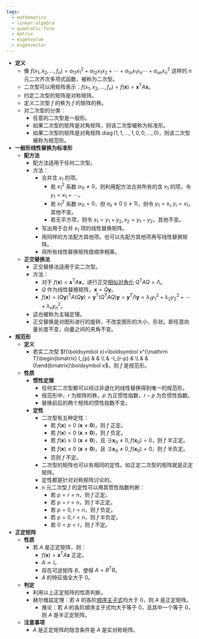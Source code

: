```yaml
---
tags:
  - mathematics
  - linear-algebra
  - quadratic-form
  - matrix
  - eigenvalue
  - eigenvector
---
```

- **定义**
	- 像 $f(x_1,x_2,\dots,f_n)=a_{11}x_1^2+a_{12}x_1x_2+\cdots+a_{1n}x_1x_n\cdots+a_{nn}x_n^2$ 这样的 $n$ 元二次齐次多项式函数，被称为二次型。
	- 二次型可以用矩阵表示：$f(x_1,x_2,\dots,f_n)=f(\boldsymbol x)=\boldsymbol x^{\mathrm T}A\boldsymbol x$。
	- 约定二次型的矩阵是对称矩阵。
	- 定义二次型 $f$ 的秩为 $f$ 的矩阵的秩。
	- 对二次型的分类：
		- 任意的二次型是一般形。
		- 如果二次型的矩阵是对角矩阵，则该二次型被称为标准形。
		- 如果二次型的矩阵是对角矩阵 $\operatorname{diag}(1,1,\dots,1,0,0,\dots,0)$，则该二次型被称为规范形。
- **一般形线性替换为标准形**
	- **配方法**
		- 配方法适用于任何二次型。
		- 方法：
			- 合并含 $x_1$ 的项。
				- 若 $x_1^2$ 系数 $a_{11}\ne 0$，则利用配方法合并所有的含 $x_1$ 的项，令 $y_1=x_1+\cdots$。
				- 若 $x_1^2$ 系数 $a_{11}=0$，但 $a_{ii}\ne 0\ (i\ne 1)$，则令 $y_1=x_i,y_i=x_1$，其他不变。
				- 若无平方项，则令 $x_1=y_1+y_2,x_2=y_1-y_2$，其他不变。
			- 写出用于合并 $x_1$ 项的线性替换矩阵。
			- 用同样的方法配方其他项。也可以先配方其他项再写线性替换矩阵。
			- 将所有线性替换矩阵按顺序相乘。
	- **正交替换法**
		- 正交替换法适用于实二次型。
		- 方法：
			- 对于 $f(\boldsymbol x)=\boldsymbol x^{\mathrm T}A\boldsymbol x$，进行正交[相似对角化](矩阵相似#^6br8c0) $Q^{\mathrm T}AQ=\Lambda$。
			- $Q$ 作为线性替换矩阵，$\boldsymbol x=Q\boldsymbol y$。
			- $f(\boldsymbol x)=(Q\boldsymbol y)^{\mathrm T}A(Q\boldsymbol y)=\boldsymbol y^{\mathrm T}(Q^{\mathrm T}AQ)\boldsymbol y=\boldsymbol y^{\mathrm T}\Lambda\boldsymbol y=\lambda_1y_1^2+\lambda_2y_2^2+\cdots+\lambda_ny_n^2$。
		- 这也被称为主轴定理。
		- 正交替换是对图形进行的旋转，不改变图形的大小、形状。即任意向量长度不变，向量之间的夹角不变。
- **规范形**
	- **定义**
		- 若实二次型 $f(\boldsymbol x)=\boldsymbol x^{\mathrm T}\begin{bmatrix} I_{p} &  & \\  & -I_{r-p} & \\  &  & 0\end{bmatrix}\boldsymbol x$，则 $f$ 是规范形。
	- **性质**
		- **惯性定理**
			- 任何实二次型都可以经过非退化的线性替换得到唯一的规范形。
			- 规范形中，$r$ 为矩阵的秩，$p$ 为正惯性指数，$r-p$ 为负惯性指数。
			- 替换前后的两个矩阵的惯性指数不变。
		- **定性**
			- 二次型有五种定性：
				- 若 $f(\boldsymbol x)>0\ (\boldsymbol x\ne \boldsymbol 0)$，则 $f$ 正定。
				- 若 $f(\boldsymbol x)<0\ (\boldsymbol x\ne \boldsymbol 0)$，则 $f$ 负定。
				- 若 $f(\boldsymbol x)\ge 0\ (\boldsymbol x\ne \boldsymbol 0)$，且 $\exists \boldsymbol x_0\ne 0,f(\boldsymbol x_0)=0$，则 $f$ 半正定。
				- 若 $f(\boldsymbol x)\le 0\ (\boldsymbol x\ne \boldsymbol 0)$，且 $\exists \boldsymbol x_0\ne 0,f(\boldsymbol x_0)=0$，则 $f$ 半负定。
				- 否则 $f$ 不定。
			- 二次型的矩阵也可以有相同的定性。如正定二次型的矩阵就是正定矩阵。
			- 定性都是针对对称矩阵讨论的。
			- $n$ 元二次型 $f$ 的定性可以用其惯性指数判断：
				- 若 $p=r=n$，则 $f$ 正定。
				- 若 $p=r<n$，则 $f$ 半正定。
				- 若 $p=0,r=n$，则 $f$ 负定。
				- 若 $p=0,r<n$，则 $f$ 半负定。
				- 若 $0<p<r$，则 $f$ 不定。
- **正定矩阵**
	- **性质**
		- 若 $A$ 是正定矩阵，则：
			- $f(\boldsymbol x)=\boldsymbol x^{\mathrm T}A\boldsymbol x$ 正定。
			- $A\simeq I$。
			- 存在可逆矩阵 $B$，使得 $A=B^{\mathrm T}B$。
			- $A$ 的特征值全大于 $0$。
	- **判定**
		- 利用以上正定矩阵的性质判断。
		- 赫尔维兹定理：若 $A$ 的各阶[顺序主子式](行列式#^pqct6z)均大于 $0$，则 $A$ 是正定矩阵。
			- 推论：若 $A$ 的各阶顺序主子式均大于等于 $0$，且其中一个等于 $0$，则 $A$ 是半正定矩阵。
	- **注意事项**
		- $A$ 是正定矩阵的隐含条件是 $A$ 是实对称矩阵。